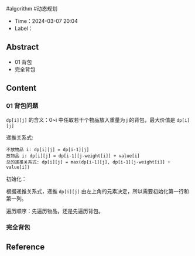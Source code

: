 #algorithm #动态规划

- Time：2024-03-07 20:04
- Label：

## Abstract

- 01 背包
- 完全背包

## Content

### 01 背包问题

`dp[i][j]` 的含义：0~i 中任取若干个物品放入重量为 j 的背包，最大价值是 `dp[i][j]`

递推关系式:

```text
不放物品 i: dp[i][j] = dp[i-1][j]
放物品 i: dp[i][j] = dp[i-1][j-weight[i]] + value[i]
总的递推关系式: dp[i][j] = max(dp[i-1][j], dp[i-1][j-weight[i]] + value[i])
```

初始化：

根据递推关系式，递推 `dp[i][j]` 由左上角的元素决定，所以需要初始化第一行和第一列。

遍历顺序：先遍历物品，还是先遍历背包。

### 完全背包

## Reference
